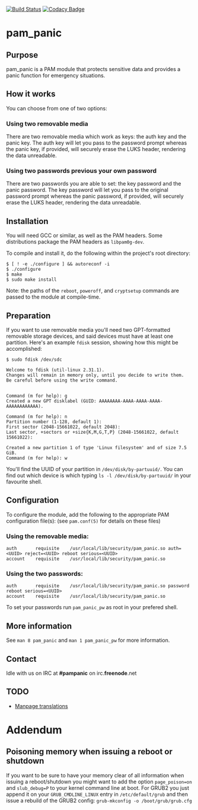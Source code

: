 [![Build Status](https://travis-ci.org/pampanic/pam_panic.svg?branch=master)](https://travis-ci.org/pampanic/pam_panic)
[![Codacy Badge](https://api.codacy.com/project/badge/Grade/001445f05a4e47bcad151c2f6a05a29c)](https://app.codacy.com/app/pampanic/pam_panic?utm_source=github.com&utm_medium=referral&utm_content=pampanic/pam_panic&utm_campaign=badger)
# pam\_panic


## Purpose
pam\_panic is a PAM module that protects sensitive data and provides a panic function for emergency situations.


## How it works
You can choose from one of two options:

### Using two removable media
There are two removable media which work as keys: the auth key and the panic key. The auth key will let you pass to the password prompt whereas the panic key, if provided, will securely erase the LUKS header, rendering the data unreadable.

### Using two passwords previous your own password
There are two passwords you are able to set: the key password and the panic password. The key password will let you pass to the original password prompt whereas the panic password, if provided, will securely erase the LUKS header, rendering the data unreadable.


## Installation
You will need GCC or similar, as well as the PAM headers. Some distributions package the PAM headers as `libpam0g-dev`.

To compile and install it, do the following within the project's root directory:

```console
$ [ ! -e ./configure ] && autoreconf -i
$ ./configure
$ make
$ sudo make install
```

Note: the paths of the `reboot`, `poweroff`, and `cryptsetup` commands are passed to the module at compile-time.

## Preparation

If you want to use removable media you'll need two GPT-formatted removable storage devices, and said devices must have at least one partition. Here's an example `fdisk` session, showing how this might be accomplished:

```console
$ sudo fdisk /dev/sdc

Welcome to fdisk (util-linux 2.31.1).
Changes will remain in memory only, until you decide to write them.
Be careful before using the write command.


Command (m for help): g
Created a new GPT disklabel (GUID: AAAAAAAA-AAAA-AAAA-AAAA-AAAAAAAAAAAA).

Command (m for help): n
Partition number (1-128, default 1): 
First sector (2048-15661022, default 2048): 
Last sector, +sectors or +size{K,M,G,T,P} (2048-15661022, default 15661022): 

Created a new partition 1 of type 'Linux filesystem' and of size 7.5 GiB.
Command (m for help): w
```

You'll find the UUID of your partition in `/dev/disk/by-partuuid/`. You can find out which device is which typing `ls -l /dev/disk/by-partuuid/` in your favourite shell.



## Configuration
To configure the module, add the following to the appropriate PAM configuration file(s): (see `pam.conf(5)` for details on these files)

### Using the removable media:
```
auth       requisite    /usr/local/lib/security/pam_panic.so auth=<UUID> reject=<UUID> reboot serious=<UUID>
account    requisite    /usr/local/lib/security/pam_panic.so
```

### Using the two passwords:
```
auth       requisite    /usr/local/lib/security/pam_panic.so password reboot serious=<UUID>
account    requisite    /usr/local/lib/security/pam_panic.so
```
To set your passwords run `pam_panic_pw` as root in your prefered shell.


## More information
See `man 8 pam_panic` and `man 1 pam_panic_pw` for more information.


## Contact
Idle with us on IRC at **#pampanic** on irc.**freenode**.net


## TODO
- [Manpage translations](https://github.com/Bandie/pam_panic/issues?q=is%3Aissue+is%3Aopen+label%3Alocalization)


# Addendum

## Poisoning memory when issuing a reboot or shutdown

If you want to be sure to have your memory clear of all information when issuing a reboot/shutdown 
you might want to add the option `page_poison=on` and `slub_debug=P` to your kernel command line at boot.
For GRUB2 you just append it on your `GRUB_CMDLINE_LINUX` entry in `/etc/default/grub` and then issue a rebuild
of the GRUB2 config: `grub-mkconfig -o /boot/grub/grub.cfg`


